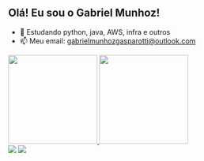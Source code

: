 ## Olá! Eu sou o Gabriel Munhoz!

- 🌱 Estudando python, java, AWS, infra e outros
- 📫 Meu email: gabrielmunhozgasparotti@outlook.com


<div>
  <a href="https://github.com/gabrielmunhoz1">
  <img height="180em" src="https://github-readme-stats.vercel.app/api?username=gabrielmunhoz1&show_icons=true&theme=onedark&include_all_commits=true&count_private=true"/>
  <img height="180em" src="https://github-readme-stats.vercel.app/api/top-langs/?username=gabrielmunhoz1&layout=compact&langs_count=7&theme=dark"/>
</div>
 <div>
  <a href = "mailto:gabrielmunhozgasparotti@outlook.com"><img src="https://img.shields.io/badge/-Gmail-%23333?style=for-the-badge&logo=gmail&logoColor=white" target="_blank"></a>
   <a href="https://www.linkedin.com/in/gabriel-munhoz-4a5289207/" target="_blank"><img src="https://img.shields.io/badge/-LinkedIn-%230077B5?style=for-the-badge&logo=linkedin&logoColor=white" target="_blank"></a>
 </div>
